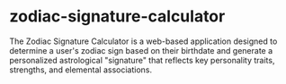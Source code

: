 # zodiac-signature-calculator
The Zodiac Signature Calculator is a web-based application designed to determine a user's zodiac sign based on their birthdate and generate a personalized astrological "signature" that reflects key personality traits, strengths, and elemental associations. 
